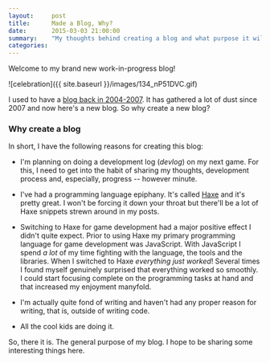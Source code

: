 ```yaml
---
layout:     post
title:      Made a Blog, Why?
date:       2015-03-03 21:00:00
summary:    "My thoughts behind creating a blog and what purpose it will serve. <br/><i>Spoiler: It's all about fun and games.</i>"
categories: 
---
```


Welcome to my brand new work-in-progress blog!

![celebration]({{ site.baseurl }}/images/134_nP51DVC.gif)

I used to have a [blog back in 2004-2007](http://andersnissen.blogspot.dk/). It has gathered a lot of dust since 2007 and now here's a new blog. So why create a new blog?

### Why create a blog

In short, I have the following reasons for creating this blog:

* I'm planning on doing a development log (_devlog_) on my next game. For this, I need to get into the habit of sharing my thoughts, development process and, especially, progress -- however minute.

* I've had a programming language epiphany. It's called [Haxe](http://haxe.org) and it's pretty great. I won't be forcing it down your throat but there'll be a lot of Haxe snippets strewn around in my posts.

* Switching to Haxe for game development had a major positive effect I didn't quite expect. Prior to using Haxe my primary programming language for game development was JavaScript. With JavaScript I spend _a lot_ of my time fighting with the language, the tools and the libraries. When I switched to Haxe _everything just worked_! Several times I found myself genuinely surprised that everything worked so smoothly. I could start focusing complete on the programming tasks at hand and that increased my enjoyment manyfold.

* I'm actually quite fond of writing and haven't had any proper reason for writing, that is, outside of writing code.

* All the cool kids are doing it.

So, there it is. The general purpose of my blog. I hope to be sharing some interesting things here.
